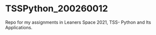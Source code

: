 # TSSPython_200260012

Repo for my assignments in Leaners Space 2021, TSS- Python and Its Applications.
